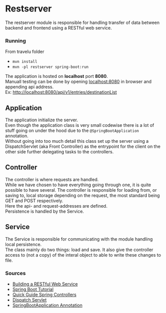 # Restserver

The restserver module is responsible for handling transfer of data between backend and frontend using a RESTful web service.

### Running

From travelu folder
- `mvn install`
- `mvn -pl restserver spring-boot:run`

The application is hosted on **localhost** port **8080**.  
Manuall testing can be done by opening [localhost:8080](http://localhost:8080/) in browser and appending api address.  
Ex: [http://localhost:8080/api/v1/entries/destinationList](http://localhost:8080/api/v1/entries/destinationList)

## Application

The application initialize the server.  
Even though the application class is very small codewise there is a lot of stuff going on under the hood due to the `@SpringBootApplication` annotation.  
Without going into too much detail this class set up the server using a DispatchServlet (aka Front Controller) as the entrypoint for the client on the other side further delegating tasks to the controllers.


## Controller

The controller is where requests are handled.   
While we have chosen to have everything going through one, it is quite possible to have several. 
The controller is responsible for loading from, or saving to, local storage depending on the request, the most standard being GET and POST respectively.  
Here the api- and request-addresses are defined.  
Persistence is handled by the Service.

## Service

The Service is responsible for communicating with the module handling local persistence.  
The class mainly do two things: load and save. It also give the controller access to (not a copy) of the interal object to able to write these changes to file.

### Sources
- [Building a RESTful Web Service](https://spring.io/guides/gs/rest-service/)
- [Spring Boot Tutorial](https://www.baeldung.com/spring-boot-start)
- [Quick Guide Spring Controllers](https://www.baeldung.com/spring-controllers)
- [Dispatch Servlet](https://www.geeksforgeeks.org/what-is-dispatcher-servlet-in-spring/)
- [SpringBootApplication Annotation](https://docs.spring.io/spring-boot/docs/current/api/org/springframework/boot/autoconfigure/SpringBootApplication.html) 